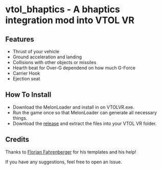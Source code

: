 # vtol_bhaptics - A bhaptics integration mod into VTOL VR
## Features

* Thrust of your vehicle
* Ground acceleration and landing
* Collisions with other objects or missiles
* Hearth beat for Over-G dependend on how much G-Force
* Carrier Hook
* Ejection seat

## How To Install

* Download the MelonLoader and install in on VTOLVR.exe.
* Run the game once so that MelonLoader can generate all necessary things.
* Download the [release](https://github.com/McFredward/vtol_bhaptics/releases/tag/release) and extract the files into your VTOL VR folder.

## Credits
Thanks to [Florian Fahrenberger](https://github.com/floh-bhaptics) for his templates and his help!

If you have any suggestions, feel free to open an Issue.
